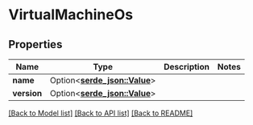 # VirtualMachineOs

## Properties

Name | Type | Description | Notes
------------ | ------------- | ------------- | -------------
**name** | Option<[**serde_json::Value**](.md)> |  | 
**version** | Option<[**serde_json::Value**](.md)> |  | 

[[Back to Model list]](../README.md#documentation-for-models) [[Back to API list]](../README.md#documentation-for-api-endpoints) [[Back to README]](../README.md)


